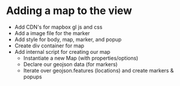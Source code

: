 # Adding a map to the view

- Add CDN's for mapbox gl js and css
- Add a image file for the marker
- Add style for body, map, marker, and popup
- Create div container for map
- Add internal script for creating our map
	- Instantiate a new Map (with properties/options)
	- Declare our geojson data (for markers)
	- Iterate over geojson.features (locations) and create markers & popups
